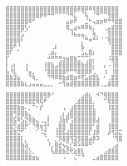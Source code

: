 ⣿⣿⣿⣿⣿⣿⣿⣿⣿⣿⣿⣿⣿⣿⣿⣿⣿⣿⣿⡿⣿⡿⠿⢿⣿⣿⣿⣿⣿⣿<br>
⣿⣿⣿⣿⣿⣿⣿⣿⣿⡿⠿⠛⠛⠉⠉⠉⠙⠻⣅⠀⠈⢧⠀⠈⠛⠉⠉⢻⣿⣿<br>
⣿⣿⣿⣿⣿⣿⠿⠋⠀⠀⠀⠀⠀⠀⠀⠀⣤⡶⠟⠀⠀⣈⠓⢤⣶⡶⠿⠛⠻⣿⣿<br>
⣿⣿⣿⣿⣿⢣⠂⠀⠀⠀⠀⠀⠀⠀⠀⠀⢿⣀⣴⠶⠿⠿⢷⡄⠀⠀⢀⣤⣾⣿⣿<br>
⣿⣿⣿⣿⣡⠁⠀⠀⠀⠀⠀⠀⠀⠀⠀⠀⠀⠸⣦⣤⣤⡀⠀⢷⡀⠀⠀⣻⣿⣿⣿<br>
⣿⣿⣿⣿⠇⠀⠀⠀⠀⠀⠀⠀⠀⠀⠀⠀⠀⠀⠀⠀⡈⠛⠶⠛⠃⠈⠈⢿⣿⣿⣿<br>
⣿⣿⠟⠘⠀⠀⠀⠀⠀⠀⠀⠀⢀⡆⠀⠀⠀⠀⠀⠀⣧⠀⠀⠀⠀⠀⠀⠈⣿⣿⣿<br>
⣿⠏⠀⠁⠀⠀⠀⠀⠀⠀⠀⢀⣶⡄⠀⠀⠀⠀⠀⠀⣡⣄⣿⡆⠀⠀⠀⠀⣿⣿⣿<br>
⡏⠀⠀⠀⠀⠀⠀⠀⠀⠀⠀⠚⠛⠛⢛⣲⣶⣿⣷⣉⠉⢉⣥⡄⠀⠀⠀⠨⣿⣿<br>
⡇⢠⡆⠀⠀⢰⠀⠀⠀⠀⢸⣿⣧⣠⣿⣿⣿⣿⣿⣿⣷⣾⣿⡅⠀⠀⡄⠠⢸⣿<br>
⣧⠸⣇⠀⠀⠘⣤⡀⠀⠀⠘⣿⣿⣿⣿⣿⠟⠛⠻⣿⣿⣿⡿⢁⠀⠀⢰⠀⢸⣿<br>
⣿⣷⣽⣦⠀⠀⠙⢷⡀⠀⠀⠙⠻⠿⢿⣷⣾⣿⣶⠾⢟⣥⣾⣿⣧⠀⠂⢀⣿⣿<br>
⣿⣿⣿⣿⣷⣆⣠⣤⣤⣤⣀⣀⡀⠀⠒⢻⣶⣾⣿⣿⣿⣿⣿⣿⣿⢀⣀⣾⣿⣿<br>

⣿⣿⣿⣿⣿⣿⣿⣿⣿⣿⢿⡿⠊⠀⠀⠀⠀⠀⠀⠀⣠⣾⣆⠀⠺⠙⢿⣿⣿⣿<br>
⣿⣿⣿⣿⣿⢿⣿⣟⢿⢯⠟⠀⠀⠀⠀⠀⠀⠀⢀⣾⣿⣿⣿⡀⠀⠀⠉⢿⣿⣿<br>
⣿⣿⣿⣷⣶⠄⡀⠉⠂⡞⠀⠀⠀⠀⠀⢠⠀⣰⣿⣿⣿⣿⣿⣇⠀⠀⠀⢸⣿⣿<br>
⣿⣿⢛⡿⣿⣷⣄⠀⠀⠀⠀⡀⠀⠀⢀⡆⣰⣿⣿⣿⣿⣿⣿⣿⠀⠀⠀⠀⣿⣿<br>
⣿⣿⣯⠿⣣⣝⢿⣷⣄⢀⣀⡇⠀⠀⣸⣷⡟⢩⣿⣿⣿⣿⣿⣿⣼⠀⠀⠀⣿⣿<br>
⣿⣿⡫⣾⣿⡟⠁⠙⢿⢶⢺⠃⠀⢀⣿⣿⠀⣿⣿⣿⣿⣿⣿⠃⣾⠀⠀⢸⣿⣿<br>
⣿⣿⣿⣝⠋⠀⠀⠀⠁⠨⣝⠀⠀⢸⣿⣯⣼⣿⣿⣿⣿⣿⡏⣸⡿⠀⠀⡼⢻⣽⣍<br>
⣿⣿⣿⣿⡇⡀⠀⠀⠀⠀⠈⡄⠀⡈⡻⣿⣿⢻⣽⣻⣿⣿⣴⡿⠽⠀⠀⠀⠈⢻⣿<br>
⣿⣿⣿⣿⣷⣵⠀⠀⠀⠀⠀⠸⡀⣿⣞⢦⣍⡊⠿⠵⠿⠿⠛⠁⠀⠀⠀⠀⢀⣴<br>
⣿⣿⣿⣿⣿⣮⡣⡀⠀⠀⠀⠀⢧⣿⣿⣷⣝⢟⣵⣿⣇⠀⠀⠀⠀⠀⣠⣾⣿⣿<br>
⣿⣿⣿⣿⣿⣿⣿⣶⣦⠀⠀⠀⠀⠀⠀⠠⠀⠀⢌⠉⠙⠀⠀⣀⣴⣿⣿⣿⣿⣿<br>


<!--**andreeLetzel/andreeLetzel** is a ✨ _special_ ✨ repository because its `README.md` (this file) appears on your GitHub profile.

Here are some ideas to get you started:

- 🔭 I’m currently working on ...
- 🌱 I’m currently learning ...
- 👯 I’m looking to collaborate on ...
- 🤔 I’m looking for help with ...
- 💬 Ask me about ...
- 📫 How to reach me: ...
- 😄 Pronouns: ...
- ⚡ Fun fact: ...
-->
